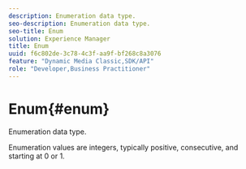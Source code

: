 ```yaml
---
description: Enumeration data type.
seo-description: Enumeration data type.
seo-title: Enum
solution: Experience Manager
title: Enum
uuid: f6c802de-3c78-4c3f-aa9f-bf268c8a3076
feature: "Dynamic Media Classic,SDK/API"
role: "Developer,Business Practitioner"
---
```


# Enum{#enum}

Enumeration data type.

Enumeration values are integers, typically positive, consecutive, and starting at 0 or 1. 
